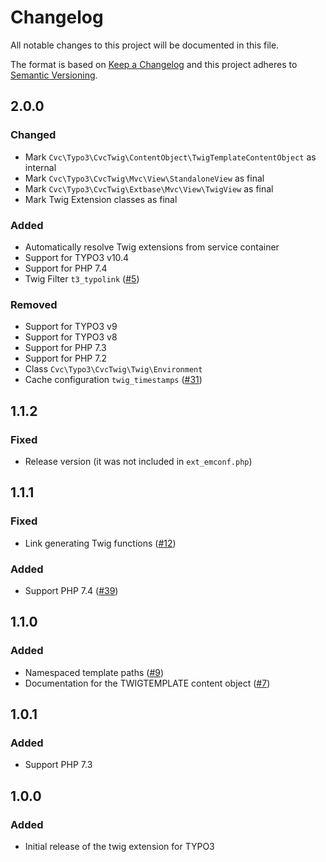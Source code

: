 # Changelog
All notable changes to this project will be documented in this file.

The format is based on [Keep a Changelog](http://keepachangelog.com/en/1.0.0/)
and this project adheres to [Semantic Versioning](http://semver.org/spec/v2.0.0.html).

## 2.0.0

### Changed

* Mark `Cvc\Typo3\CvcTwig\ContentObject\TwigTemplateContentObject` as internal
* Mark `Cvc\Typo3\CvcTwig\Mvc\View\StandaloneView` as final
* Mark `Cvc\Typo3\CvcTwig\Extbase\Mvc\View\TwigView` as final
* Mark Twig Extension classes as final

### Added

* Automatically resolve Twig extensions from service container
* Support for TYPO3 v10.4
* Support for PHP 7.4
* Twig Filter `t3_typolink` ([#5](https://github.com/cvc-digital/typo3-twig/pull/5))

### Removed

* Support for TYPO3 v9
* Support for TYPO3 v8
* Support for PHP 7.3
* Support for PHP 7.2
* Class `Cvc\Typo3\CvcTwig\Twig\Environment`
* Cache configuration `twig_timestamps` ([#31](https://github.com/cvc-digital/typo3-twig/pull/31))

## 1.1.2

### Fixed

* Release version (it was not included in `ext_emconf.php`)

## 1.1.1

### Fixed

* Link generating Twig functions ([#12](https://github.com/cvc-digital/typo3-twig/pull/12))

### Added

* Support PHP 7.4 ([#39](https://github.com/cvc-digital/typo3-twig/pull/39))

## 1.1.0

### Added

* Namespaced template paths ([#9](https://github.com/cvc-digital/typo3-twig/pull/9))
* Documentation for the TWIGTEMPLATE content object ([#7](https://github.com/cvc-digital/typo3-twig/pull/7))

## 1.0.1

### Added
* Support PHP 7.3

## 1.0.0

### Added
* Initial release of the twig extension for TYPO3
